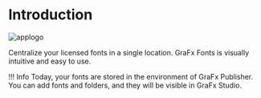 # Introduction

![applogo](/assets/CHILI_LOGOS_OK-07.svg)

Centralize your licensed fonts in a single location. GraFx Fonts is visually intuitive and easy to use.

!!! Info
	Today, your fonts are stored in the environment of GraFx Publisher.
	You can add fonts and folders, and they will be visible in GraFx Studio.